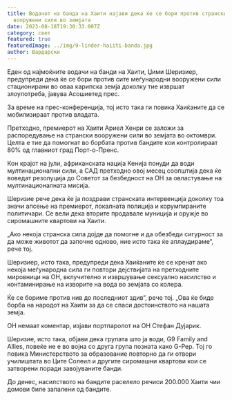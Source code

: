 ```yaml
---
title: Водачот на банда на Хаити најави дека ќе се бори против странските
  вооружени сили во земјата
date: 2023-08-18T19:30:33.007Z
category: свет
featured: true
featuredImage: ../img/9-linder-haiiti-banda.jpg
author: Вардарски
---
```

Еден од најмоќните водачи на банди на Хаити, Џими Шеризиер, предупреди дека ќе се бори против сите меѓународни вооружени сили стационирани во оваа карипска земја доколку тие извршат злоупотреба, јавува Асошиетед прес.

За време на прес-конференција, тој исто така ги повика Хаиќаните да се мобилизираат против владата.

Претходно, премиерот на Хаити Ариел Хенри се заложи за распоредување на странски вооружени сили во земјата во октомври. Целта е тие да помогнат во борбата против бандите кои контролираат 80% од главниот град Порт-о-Пренс.

Кон крајот на јули, африканската нација Кенија понуди да води мултинационални сили, а САД претходно овој месец соопштија дека ќе воведат резолуција до Советот за безбедност на ОН за овластување на мултинационалната мисија.

Шеризие рече дека ќе ја поздрави странската интервенција доколку тоа значи апсење на премиерот, локалната полиција и корумпираните политичари. Се вели дека вторите продавале муниција и оружје во сиромашните квартови на Хаити.

„Ако некоја странска сила дојде да помогне и да обезбеди сигурност за да може животот да започне одново, ние исто така ќе аплаудираме“, рече тој.

Шеризиер, исто така, предупреди дека Хаиќаните ќе се кренат ако некоја меѓународна сила ги повтори дејствијата на претходните мировници на ОН, вклучително и извршување сексуално насилство и контаминирање на изворите на вода во земјата со колера.

Ќе се бориме против нив до последниот здив“, рече тој. „Ова ќе биде борба на народот на Хаити за да се спаси достоинството на нашата земја.

ОН немаат коментар, изјави портпаролот на ОН Стефан Дујарик.

Шеризие, исто така, објави дека групата што ја води, G9 Family and Allies, повеќе не е во војна со друга група позната како G-Pep. Тој го повика Министерството за образование повторно да ги отвори училиштата во Ците Солеил и другите сиромашни квартови кои се затворени поради завојуваните банди.

До денес, насилството на бандите раселело речиси 200.000 Хаити чии домови биле запалени од бандите.